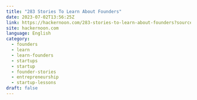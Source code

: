 ```yaml
---
title: "283 Stories To Learn About Founders"
date: 2023-07-02T13:56:25Z
link: https://hackernoon.com/283-stories-to-learn-about-founders?source=rss&utm_medium=RSS&utm_source=news.12bit.vn
site: hackernoon.com
language: English
category:
  - founders
  - learn
  - learn-founders
  - startups
  - startup
  - founder-stories
  - entrepreneurship
  - startup-lessons
draft: false
---
```

